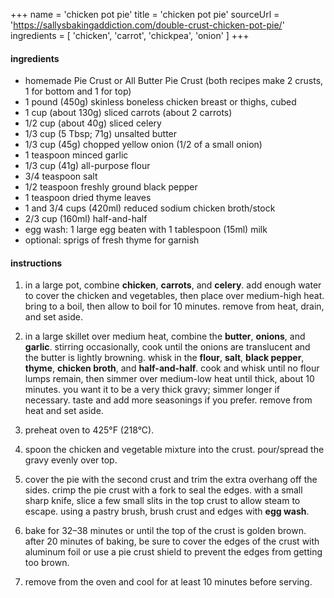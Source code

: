 +++
name = 'chicken pot pie'
title = 'chicken pot pie'
sourceUrl = 'https://sallysbakingaddiction.com/double-crust-chicken-pot-pie/'
ingredients = [
  'chicken',
  'carrot',
  'chickpea',
  'onion'
]
+++

#### ingredients

- homemade Pie Crust or All Butter Pie Crust (both recipes make 2 crusts, 1 for bottom and 1 for top)
- 1 pound (450g) skinless boneless chicken breast or thighs, cubed
- 1 cup (about 130g) sliced carrots (about 2 carrots)
- 1/2 cup (about 40g) sliced celery
- 1/3 cup (5 Tbsp; 71g) unsalted butter
- 1/3 cup (45g) chopped yellow onion (1/2 of a small onion)
- 1 teaspoon minced garlic
- 1/3 cup (41g) all-purpose flour
- 3/4 teaspoon salt
- 1/2 teaspoon freshly ground black pepper
- 1 teaspoon dried thyme leaves
- 1 and 3/4 cups (420ml) reduced sodium chicken broth/stock
- 2/3 cup (160ml) half-and-half
- egg wash: 1 large egg beaten with 1 tablespoon (15ml) milk
- optional: sprigs of fresh thyme for garnish

#### instructions

1. in a large pot, combine **chicken**, **carrots**, and **celery**. add enough water to cover the chicken and vegetables, then place over medium-high heat. bring to a boil, then allow to boil for 10 minutes. remove from heat, drain, and set aside.

2. in a large skillet over medium heat, combine the **butter**, **onions**, and **garlic**. stirring occasionally, cook until the onions are translucent and the butter is lightly browning. whisk in the **flour**, **salt**, **black pepper**, **thyme**, **chicken broth**, and **half-and-half**. cook and whisk until no flour lumps remain, then simmer over medium-low heat until thick, about 10 minutes. you want it to be a very thick gravy; simmer longer if necessary. taste and add more seasonings if you prefer. remove from heat and set aside.

3. preheat oven to 425°F (218°C).

4. spoon the chicken and vegetable mixture into the crust. pour/spread the gravy evenly over top.

5. cover the pie with the second crust and trim the extra overhang off the sides. crimp the pie crust with a fork to seal the edges. with a small sharp knife, slice a few small slits in the top crust to allow steam to escape. using a pastry brush, brush crust and edges with **egg wash**.

7. bake for 32–38 minutes or until the top of the crust is golden brown. after 20 minutes of baking, be sure to cover the edges of the crust with aluminum foil or use a pie crust shield to prevent the edges from getting too brown.

8. remove from the oven and cool for at least 10 minutes before serving.


